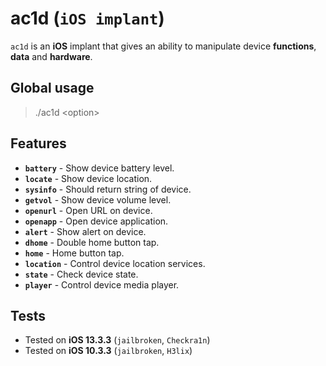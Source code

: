 # ac1d (`iOS implant`)

`ac1d` is an **iOS** implant that gives an ability to manipulate device **functions**, **data** and **hardware**.

## Global usage

> ./ac1d \<option\>

## Features

* **`battery`** - Show device battery level.
* **`locate`** - Show device location.
* **`sysinfo`** - Should return string of device.
* **`getvol`** - Show device volume level.
* **`openurl`** - Open URL on device.
* **`openapp`** - Open device application.
* **`alert`** - Show alert on device.
* **`dhome`** - Double home button tap.
* **`home`** - Home button tap.
* **`location`** - Control device location services.
* **`state`** - Check device state.
* **`player`** - Control device media player.

## Tests

* Tested on **iOS 13.3.3** (`jailbroken`, `Checkra1n`)
* Tested on **iOS 10.3.3** (`jailbroken`, `H3lix`)
